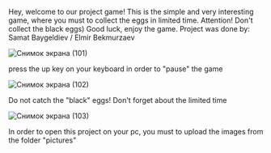 Hey, welcome to our project game!
This is the simple and very interesting game, where you must to collect the eggs in limited time.
Attention! Don't collect the black eggs)
Good luck, enjoy the game.
Project was done by: Samat Baygeldiev / Elmir Bekmurzaev

![Снимок экрана (101)](https://user-images.githubusercontent.com/73636880/102687441-5144a180-4219-11eb-8aa9-15162fe95fb8.png)

press the up key on your keyboard in order to "pause" the game

![Снимок экрана (102)](https://user-images.githubusercontent.com/73636880/102687497-b26c7500-4219-11eb-801d-b5b35849e632.png)

Do not catch the "black" eggs!
Don't forget about the limited time

![Снимок экрана (103)](https://user-images.githubusercontent.com/73636880/102687516-d334ca80-4219-11eb-9c74-29beb1331cf9.png)

In order to open this project on your pc, you must to upload the images from the folder "pictures"
